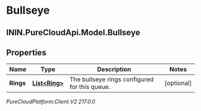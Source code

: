 # Bullseye

## ININ.PureCloudApi.Model.Bullseye

## Properties

|Name | Type | Description | Notes|
|------------ | ------------- | ------------- | -------------|
| **Rings** | [**List&lt;Ring&gt;**](Ring) | The bullseye rings configured for this queue. | [optional] |



_PureCloudPlatform.Client.V2 217.0.0_
